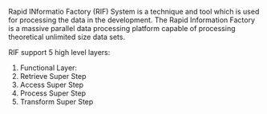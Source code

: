 Rapid INformatio Factory (RIF) System is a technique and tool which is used for processing the data in the development. The Rapid Information Factory is a massive parallel data processing platform capable of processing theoretical unlimited size data sets.

RIF support 5 high level layers:
  1. Functional Layer:
  2. Retrieve Super Step
  3. Access Super Step
  4. Process Super Step
  5. Transform Super Step
